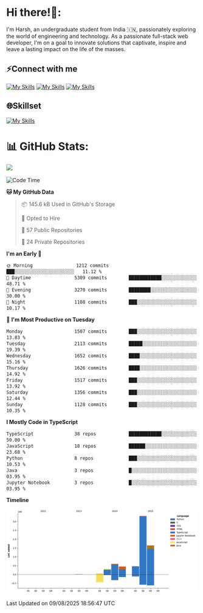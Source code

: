 
# Hi there!👋:
<p> I'm Harsh, an undergraduate student from India 🇮🇳, passionately exploring the world of engineering and technology. As a passionate full-stack web developer, I'm on a goal to innovate solutions that captivate, inspire and leave a lasting impact on the life of the masses. </p>

## ⚡Connect with me

[![My Skills](https://skillicons.dev/icons?i=gmail)](mailto:harshpandey.tech@gmail.com) [![My Skills](https://skillicons.dev/icons?i=linkedin)](https://linkedin.com/in/harsh3dev) [![My Skills](https://skillicons.dev/icons?i=twitter)](https://x.com/harshxai)

## 🌐Skillset
[![My Skills](https://skillicons.dev/icons?i=js,ts,react,nextjs,nodejs,tailwind,mongo,express,postgres,prisma,html,css,docker,aws,cpp,git,vscode,figma)](https://skillicons.dev)


# 📊 GitHub Stats:
![](https://komarev.com/ghpvc/?username=harsh3dev)

<!--START_SECTION:waka-->
![Code Time](http://img.shields.io/badge/Code%20Time-448%20hrs%2015%20mins-blue)

**🐱 My GitHub Data** 

> 📦 145.6 kB Used in GitHub's Storage 
 > 
> 💼 Opted to Hire
 > 
> 📜 57 Public Repositories 
 > 
> 🔑 24 Private Repositories 
 > 
**I'm an Early 🐤** 

```text
🌞 Morning                1212 commits        ███░░░░░░░░░░░░░░░░░░░░░░   11.12 % 
🌆 Daytime                5309 commits        ████████████░░░░░░░░░░░░░   48.71 % 
🌃 Evening                3270 commits        ████████░░░░░░░░░░░░░░░░░   30.00 % 
🌙 Night                  1108 commits        ███░░░░░░░░░░░░░░░░░░░░░░   10.17 % 
```
📅 **I'm Most Productive on Tuesday** 

```text
Monday                   1507 commits        ███░░░░░░░░░░░░░░░░░░░░░░   13.83 % 
Tuesday                  2113 commits        █████░░░░░░░░░░░░░░░░░░░░   19.39 % 
Wednesday                1652 commits        ████░░░░░░░░░░░░░░░░░░░░░   15.16 % 
Thursday                 1626 commits        ████░░░░░░░░░░░░░░░░░░░░░   14.92 % 
Friday                   1517 commits        ███░░░░░░░░░░░░░░░░░░░░░░   13.92 % 
Saturday                 1356 commits        ███░░░░░░░░░░░░░░░░░░░░░░   12.44 % 
Sunday                   1128 commits        ███░░░░░░░░░░░░░░░░░░░░░░   10.35 % 
```


**I Mostly Code in TypeScript** 

```text
TypeScript               38 repos            ████████████░░░░░░░░░░░░░   50.00 % 
JavaScript               18 repos            ██████░░░░░░░░░░░░░░░░░░░   23.68 % 
Python                   8 repos             ███░░░░░░░░░░░░░░░░░░░░░░   10.53 % 
Java                     3 repos             █░░░░░░░░░░░░░░░░░░░░░░░░   03.95 % 
Jupyter Notebook         3 repos             █░░░░░░░░░░░░░░░░░░░░░░░░   03.95 % 
```



**Timeline**

![Lines of Code chart](https://raw.githubusercontent.com/harsh3dev/harsh3dev/main/assets/bar_graph.png)


 Last Updated on 09/08/2025 18:56:47 UTC
<!--END_SECTION:waka-->


